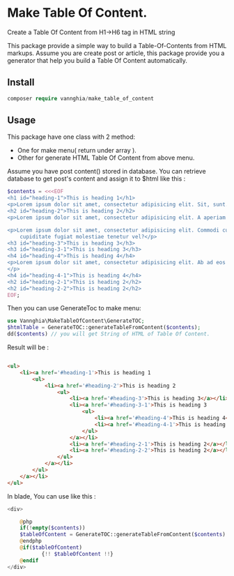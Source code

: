 # Make Table Of Content. 
Create a Table Of Content  from H1->H6 tag in HTML string 

This package provide a simple way to build a Table-Of-Contents from HTML markups. 
Assume you are create post or article, this package provide you a generator that help you build a Table Of Content automatically. 

## Install 

```php
composer require vannghia/make_table_of_content
```

## Usage 

This package have one class with 2 method:
  - One for make menu( return under array ).
  - Other for generate HTML Table Of Content from above menu. 

Assume you have post content() stored in database. You can retrieve database to get 
post's content and assign it to $html like this : 

```php 
$contents = <<<EOF 
<h1 id="heading-1">This is heading 1</h1>
<p>Lorem ipsum dolor sit amet, consectetur adipisicing elit. Sit, sunt.</p>
<h2 id="heading-2">This is heading 2</h2>
<p>Lorem ipsum dolor sit amet, consectetur adipisicing elit. A aperiam consequuntur eius eveniet fuga illo iure modi,</p>

<p>Lorem ipsum dolor sit amet, consectetur adipisicing elit. Commodi cumque ducimus iste possimus veniam! Animi
    cupiditate fugiat molestiae tenetur vel?</p>
<h3 id="heading-3">This is heading 3</h3>
<h3 id="heading-3-1">This is heading 3</h3>
<h4 id="heading-4">This is heading 4</h4>
<p>Lorem ipsum dolor sit amet, consectetur adipisicing elit. Ab ad eos harum inventore ipsum laboriosam quaerat ratione,
</p>
<h4 id="heading-4-1">This is heading 4</h4>
<h2 id="heading-2-1">This is heading 2</h2>
<h2 id="heading-2-2">This is heading 2</h2>
EOF;

```

Then you can use GenerateToc to make menu: 

```php 
use Vannghia\MakeTableOfContent\GenerateTOC;
$htmlTable = GenerateTOC::generateTableFromContent($contents);
dd($contents) // you will get String of HTML of Table Of Content. 

```
 Result will be : 
```html

<ul>
    <li><a href='#heading-1'>This is heading 1
        <ul>
            <li><a href='#heading-2'>This is heading 2
                <ul>
                    <li><a href='#heading-3'>This is heading 3</a></li>
                    <li><a href='#heading-3-1'>This is heading 3
                        <ul>
                            <li><a href='#heading-4'>This is heading 4</a></li>
                            <li><a href='#heading-4-1'>This is heading 4</a></li>
                        </ul>
                    </a></li>
                    <li><a href='#heading-2-1'>This is heading 2</a></li>
                    <li><a href='#heading-2-2'>This is heading 2</a></li>
                </ul>
            </a></li>
        </ul>
    </a></li>
</ul>
```
In blade, You can use like this : 

```php
<div>

    @php 
    if(!empty($contents))
    $tableOfContent = GenerateTOC::generateTableFromContent($contents) ?: [];
    @endphp
    @if($tableOfContent)
           {!! $tableOfContent !!}
    @endif
</div>
```




